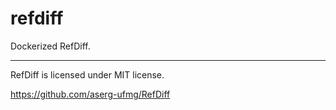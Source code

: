 # refdiff

Dockerized RefDiff.

---

RefDiff is licensed under MIT license.

https://github.com/aserg-ufmg/RefDiff
